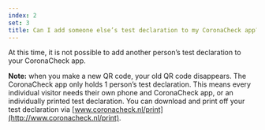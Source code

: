 ```yaml
---
index: 2
set: 3
title: Can I add someone else’s test declaration to my CoronaCheck app?
---
```

At this time, it is not possible to add another person’s test declaration to your CoronaCheck app. 

**Note:** when you make a new QR code, your old QR code disappears. The CoronaCheck app only holds 1 person’s test declaration. This means every individual visitor needs their own phone and CoronaCheck app, or an individually printed test declaration. You can download and print off your test declaration via [www.coronacheck.nl/print](http://www.coronacheck.nl/print).
